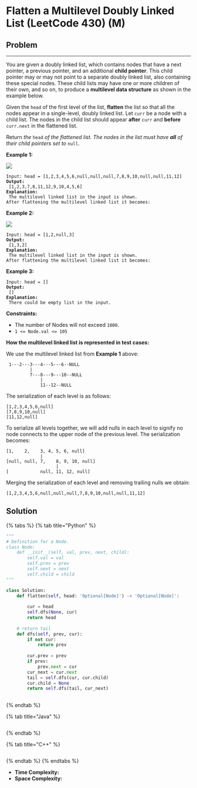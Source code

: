 # Flatten a Multilevel Doubly Linked List (LeetCode 430) (M)

## Problem

****

You are given a doubly linked list, which contains nodes that have a next pointer, a previous pointer, and an additional **child pointer**. This child pointer may or may not point to a separate doubly linked list, also containing these special nodes. These child lists may have one or more children of their own, and so on, to produce a **multilevel data structure** as shown in the example below.

Given the `head` of the first level of the list, **flatten** the list so that all the nodes appear in a single-level, doubly linked list. Let `curr` be a node with a child list. The nodes in the child list should appear **after** `curr` and **before** `curr.next` in the flattened list.

Return _the_ `head` _of the flattened list. The nodes in the list must have **all** of their child pointers set to_ `null`.

&#x20;

**Example 1:**

![](https://assets.leetcode.com/uploads/2021/11/09/flatten11.jpg)

<pre><code>Input: head = [1,2,3,4,5,6,null,null,null,7,8,9,10,null,null,11,12]
<strong>Output:
</strong> [1,2,3,7,8,11,12,9,10,4,5,6]
<strong>Explanation:
</strong> The multilevel linked list in the input is shown.
After flattening the multilevel linked list it becomes:</code></pre>

**Example 2:**

![](https://assets.leetcode.com/uploads/2021/11/09/flatten2.1jpg)

<pre><code>Input: head = [1,2,null,3]
<strong>Output:
</strong> [1,3,2]
<strong>Explanation:
</strong> The multilevel linked list in the input is shown.
After flattening the multilevel linked list it becomes:</code></pre>

**Example 3:**

<pre><code>Input: head = []
<strong>Output:
</strong> []
<strong>Explanation:
</strong> There could be empty list in the input.</code></pre>

&#x20;

**Constraints:**

* The number of Nodes will not exceed `1000`.
* `1 <= Node.val <= 105`

&#x20;

**How the multilevel linked list is represented in test cases:**

We use the multilevel linked list from **Example 1** above:

```
 1---2---3---4---5---6--NULL
         |
         7---8---9---10--NULL
             |
             11--12--NULL
```

The serialization of each level is as follows:

```
[1,2,3,4,5,6,null]
[7,8,9,10,null]
[11,12,null]
```

To serialize all levels together, we will add nulls in each level to signify no node connects to the upper node of the previous level. The serialization becomes:

```
[1,    2,    3, 4, 5, 6, null]
             |
[null, null, 7,    8, 9, 10, null]
                   |
[            null, 11, 12, null]
```

Merging the serialization of each level and removing trailing nulls we obtain:

```
[1,2,3,4,5,6,null,null,null,7,8,9,10,null,null,11,12]
```



## Solution&#x20;

{% tabs %}
{% tab title="Python" %}
```python
"""
# Definition for a Node.
class Node:
    def __init__(self, val, prev, next, child):
        self.val = val
        self.prev = prev
        self.next = next
        self.child = child
"""

class Solution:
    def flatten(self, head: 'Optional[Node]') -> 'Optional[Node]':
        
        cur = head 
        self.dfs(None, cur)
        return head
    
    # return tail
    def dfs(self, prev, cur):
        if not cur:
            return prev
        
        cur.prev = prev
        if prev:
            prev.next = cur
        cur_next = cur.next
        tail = self.dfs(cur, cur.child)
        cur.child = None
        return self.dfs(tail, cur_next)
        
```
{% endtab %}

{% tab title="Java" %}
```java
```
{% endtab %}

{% tab title="C++" %}
```cpp
```
{% endtab %}
{% endtabs %}

* **Time Complexity:**
* **Space Complexity:**

